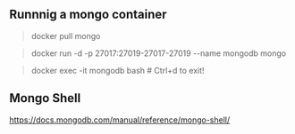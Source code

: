 ## Runnnig a mongo container

> docker pull mongo

> docker run -d -p 27017:27019-27017-27019 --name mongodb mongo

> docker exec -it mongodb bash # Ctrl+d to exit!

## Mongo Shell

https://docs.mongodb.com/manual/reference/mongo-shell/ 

